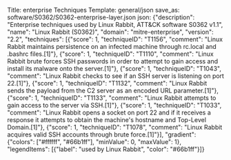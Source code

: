 Title: enterprise Techniques
Template: general/json
save_as: software/S0362/S0362-enterprise-layer.json
json: {"description": "Enterprise techniques used by Linux Rabbit, ATT&CK software S0362 v1.1", "name": "Linux Rabbit (S0362)", "domain": "mitre-enterprise", "version": "2.2", "techniques": [{"score": 1, "techniqueID": "T1156", "comment": "Linux Rabbit maintains persistence on an infected machine through rc.local and .bashrc files.[1]"}, {"score": 1, "techniqueID": "T1110", "comment": "Linux Rabbit brute forces SSH passwords in order to attempt to gain access and install its malware onto the server.[1]"}, {"score": 1, "techniqueID": "T1043", "comment": "Linux Rabbit checks to see if an SSH server is listening on port 22.[1]"}, {"score": 1, "techniqueID": "T1132", "comment": "Linux Rabbit sends the payload from the C2 server as an encoded URL parameter.[1]"}, {"score": 1, "techniqueID": "T1133", "comment": "Linux Rabbit attempts to gain access to the server via SSH.[1]"}, {"score": 1, "techniqueID": "T1033", "comment": "Linux Rabbit opens a socket on port 22 and if it receives a response it attempts to obtain the machine's hostname and Top-Level Domain.[1]"}, {"score": 1, "techniqueID": "T1078", "comment": "Linux Rabbit acquires valid SSH accounts through brute force.[1]"}], "gradient": {"colors": ["#ffffff", "#66b1ff"], "minValue": 0, "maxValue": 1}, "legendItems": [{"label": "used by Linux Rabbit", "color": "#66b1ff"}]}